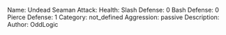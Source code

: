 Name: Undead Seaman
Attack:
Health:
Slash Defense: 0
Bash Defense: 0
Pierce Defense: 1
Category: not_defined
Aggression: passive
Description:
Author: OddLogic